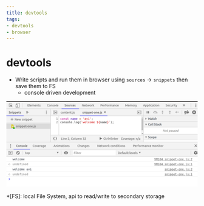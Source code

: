 ```yaml
---
title: devtools
tags:
- devtools
- browser
---
```


# devtools

<TagLinks />

* Write scripts and run them in browser using `sources` $\rightarrow$ `snippets` then save them to FS
  * console driven development

![devtools snippets](../.vuepress/public/img/browser/devtools-snippets.png)


*[FS]: local File System, api to read/write to secondary storage

<Footer />
